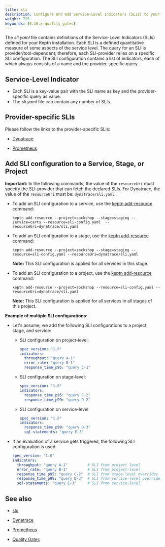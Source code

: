 ```yaml
---
title: sli
description: Configure and add Service-Level Indicators (SLIs) to your service.
weight: 725
keywords: [0.16.x-quality_gates]
---
```


The *sli.yaml* file contains definitions of the Service-Level Indicators (SLIs)
defined for your Keptn installation.
Each SLI is a defined quantitative measure of some aspects of the service level.
The query for an SLI is provider/tool-dependent;
therefore, each SLI-provider relies on a specific SLI configuration.
The SLI configuration contains a list of indicators,
each of which always consists of a name and the provider-specific query.

## Service-Level Indicator

* Each SLI is a key-value pair with the SLI name as key and the provider-specific query as value.
* The *sli.yaml* file can contain any number of SLIs.

## Provider-specific SLIs

Please follow the links to the provider-specific SLIs:

* [Dynatrace](../../../monitoring/dynatrace/configure_slis/)

* [Prometheus](../../../monitoring/prometheus/install/#configure-custom-prometheus-slis)

## Add SLI configuration to a Service, Stage, or Project

**Important:** In the following commands,
the value of the `resourceUri` must specify the SLI-provider
that can fetch the declared SLIs.
For Dynatrace, the value of the `resourceUri` must be: `dynatrace/sli.yaml`.

* To add an SLI configuration to a service,
use the [keptn add-resource](../../cli/commands/keptn_add-resource) command:

  ```console
  keptn add-resource --project=sockshop --stage=staging --service=carts --resource=sli-config.yaml  --resourceUri=dynatrace/sli.yaml
  ```

* To add an SLI configuration to a stage,
use the [keptn add-resource](../../cli/commands/keptn_add-resource) command:

  ```console
  keptn add-resource --project=sockshop --stage=staging --resource=sli-config.yaml --resourceUri=dynatrace/sli.yaml
  ```

  **Note:** This SLI configuration is applied for all services in this stage.

* To add an SLI configuration to a project,
use the [keptn add-resource](../../cli/commands/keptn_add-resource) command:

  ```console
  keptn add-resource --project=sockshop --resource=sli-config.yaml --resourceUri=dynatrace/sli.yaml
  ```

  **Note:** This SLI configuration is applied for all services in all stages of this project.

**Example of multiple SLI configurations:**

* Let's assume, we add the following SLI configurations to a project, stage, and service:

  * SLI configuration on project-level:

    ```yaml
    spec_version: "1.0"
    indicators:
      throughput: "query A-1"
      error_rate: "query B-1"
      response_time_p95: "query C-1"
    ```

  * SLI configuration on stage-level:

    ```yaml
    spec_version: "1.0"
    indicators:
      response_time_p95: "query C-2"
      response_time_p99: "query D-2"
    ```

  * SLI configuration on service-level:

    ```yaml
    spec_version: "1.0"
    indicators:
      response_time_p99: "query D-3"
      sql-statements: "query E-3"
    ```

* If an evaluation of a service gets triggered, the following SLI configuration is used:

    ```yaml
    spec_version: "1.0"
    indicators:
      throughput: "query A-1"         # SLI from project level
      error_rate: "query B-1"         # SLI from project-level
      response_time_p95: "query C-2"  # SLI from stage-level overrides SLI from project-level
      response_time_p99: "query D-3"  # SLI from service-level overrides SLI from stage-level
      sql-statements: "query E-3"     # SLI from service-level
    ```

## See also

* [slo](../slo)

* [Dynatrace](../../../monitoring/dynatrace/configure_slis/)

* [Prometheus](../../../monitoring/prometheus/install/#configure-custom-prometheus-slis)

* [Quality Gates](../../../quality_gates)
